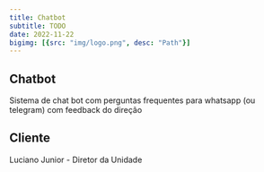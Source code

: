```yaml
---
title: Chatbot
subtitle: TODO
date: 2022-11-22
bigimg: [{src: "img/logo.png", desc: "Path"}]
---
```


## Chatbot

Sistema de chat bot com perguntas frequentes para whatsapp (ou telegram) com feedback do direção

## Cliente

Luciano Junior - Diretor da Unidade